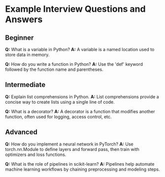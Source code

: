 # Example Interview Questions and Answers

## Beginner
**Q:** What is a variable in Python?
**A:** A variable is a named location used to store data in memory.

**Q:** How do you write a function in Python?
**A:** Use the 'def' keyword followed by the function name and parentheses.

## Intermediate
**Q:** Explain list comprehensions in Python.
**A:** List comprehensions provide a concise way to create lists using a single line of code.

**Q:** What is a decorator?
**A:** A decorator is a function that modifies another function, often used for logging, access control, etc.

## Advanced
**Q:** How do you implement a neural network in PyTorch?
**A:** Use torch.nn.Module to define layers and forward pass, then train with optimizers and loss functions.

**Q:** What is the role of pipelines in scikit-learn?
**A:** Pipelines help automate machine learning workflows by chaining preprocessing and modeling steps.
